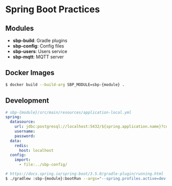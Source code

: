 # Spring Boot Practices

## Modules

- **sbp-build**:
  Gradle plugins
- **sbp-config**:
  Config files
- **sbp-users**:
  Users service
- **sbp-mqtt**:
  MQTT server

## Docker Images

``` sh
$ docker build --build-arg SBP_MODULE=sbp-{module} .
```

## Development

``` yaml
# sbp-{module}/src/main/resources/application-local.yml
spring:
  datasource:
    url: jdbc:postgresql://localhost:5432/${spring.application.name}?currentSchema=public
    username:
    password:
  data:
    redis:
      host: localhost
  config:
    import:
      - file:../sbp-config/
```

``` sh
# https://docs.spring.io/spring-boot/3.5.0/gradle-plugin/running.html
$ ./gradlew :sbp-{module}:bootRun --args="--spring.profiles.active=dev,local --server.port=8080"
```
